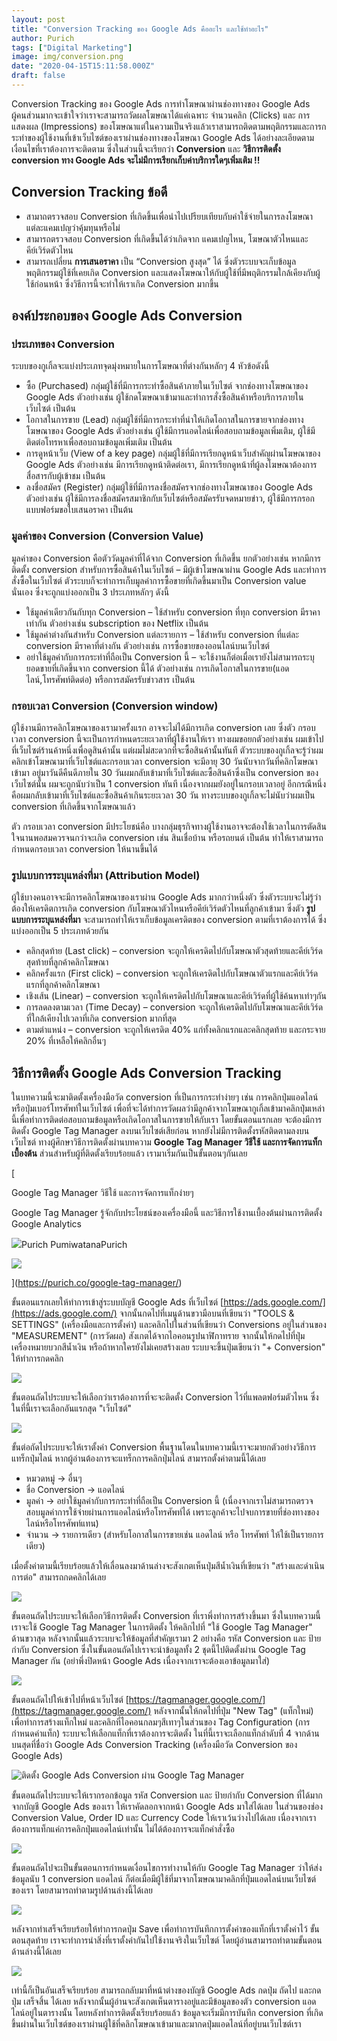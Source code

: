 ```yaml
---
layout: post
title: "Conversion Tracking ของ Google Ads คืออะไร และใช้ทำอะไร"
author: Purich
tags: ["Digital Marketing"]
image: img/conversion.png
date: "2020-04-15T15:11:58.000Z"
draft: false
---
```


Conversion Tracking ของ Google Ads การทำโฆษณาผ่านช่องทางของ Google Ads ผู้คนส่วนมากจะเข้าใจว่าเราจะสามารถวัดผลโฆษณาได้แค่เฉพาะ จำนวนคลิก (Clicks) และ การแสดงผล (Impressions) ของโฆษณาแต่ในความเป็นจริงแล้วเราสามารถติดตามพฤติกรรมและการกระทำของผู้ใช้งานที่เข้าเว็บไซต์ของเราผ่านช่องทางของโฆษณา Google Ads ได้อย่างละเอียดตามเงื่อนไขที่เราต้องการจะติดตาม ซึ่งในส่วนนี้จะเรียกว่า **Conversion** และ **วิธีการติดตั้ง conversion ทาง Google Ads จะไม่มีการเรียกเก็บค่าบริการใดๆเพิ่มเติม !!**

Conversion Tracking ข้อดี
-------------------------

*   สามาถตรวจสอบ Conversion ที่เกิดขึ้นเพื่อนำไปเปรียบเทียบกับค่าใช้จ่ายในการลงโฆษณาแต่ละแคมเปญว่าคุ้มทุนหรือไม่
*   สามารถตรวจสอบ Conversion ที่เกิดขึ้นได้ว่าเกิดจาก แคมเปญไหน, โฆษณาตัวไหนและ คีย์เวิร์ดตัวไหน
*   สามารถเปลี่ยน **การเสนอราคา** เป็น “Conversion สูงสุด” ได้ ซึ่งตัวระบบจะเก็บข้อมูลพฤติกรรมผู้ใช้ที่เคยเกิด Conversion และแสดงโฆษณาให้กับผู้ใช้ที่มีพฤติกรรมใกล้เคียงกับผู้ใช้ก่อนหน้า ซึ่งวิธีการนี้จะทำให้เราเกิด Conversion มากขึ้น

องค์ประกอบของ Google Ads Conversion
-----------------------------------

### ประเภทของ Conversion

ระบบของกูเกิ้ลจะแบ่งประเภทจุดมุ่งหมายในการโฆษณาที่ต่างกันหลักๆ 4 หัวข้อดังนี้

*   ซื้อ (Purchased) กลุ่มผู้ใช้ที่มีการกระทำซื้อสินค้าภายในเว็บไซต์ จากช่องทางโฆษณาของ Google Ads ตัวอย่างเช่น ผู้ใช้กดโฆษณาเข้ามาและทำการสั่งซื้อสินค้าหรือบริการภายในเว็บไซต์ เป็นต้น
*   โอกาสในการขาย (Lead) กลุ่มผู้ใช้ที่มีการกระทำที่นำให้เกิดโอกาสในการขายจากช่องทางโฆษณาของ Google Ads ตัวอย่างเช่น ผู้ใช้มีการแอดไลน์เพื่อสอบถามข้อมูลเพิ่มเติม, ผู้ใช้มีติดต่อโทรหาเพื่อสอบถามข้อมูลเพิ่มเติม เป็นต้น
*   การดูหน้าเว็บ (View of a key page) กลุ่มผู้ใช้ที่มีการเรียกดูหน้าเว็บสำคัญผ่านโฆษณาของ Google Ads ตัวอย่างเช่น มีการเรียกดูหน้าติดต่อเรา, มีการเรียกดูหน้าที่ผู้ลงโฆษณาต้องการสื่อสารกับผู้เข้าชม เป็นต้น
*   ลงชื่อสมัคร (Register) กลุ่มผู้ใช้ที่มีการลงชื่อสมัครจากช่องทางโฆษณาของ Google Ads ตัวอย่างเช่น ผู้ใช้มีการลงชื่อสมัครสมาชิกกับเว็บไซต์หรือสมัครรับจดหมายข่าว, ผู้ใช้มีการกรอกแบบฟอร์มขอใบเสนอราคา เป็นต้น

### มูลค่าของ Conversion (Conversion Value)

มูลค่าของ Conversion คือตัววัดมูลค่าที่ได้จาก Conversion ที่เกิดขึ้น ยกตัวอย่างเช่น หากมีการติดตั้ง conversion สำหรับการซื้อสินค้าในเว็บไซต์ – มีผู้เข้าโฆษณาผ่าน Google Ads และทำการสั่งซื้อในเว็บไซต์ ตัวระบบก็จะทำการเก็บมูลค่าการซื้อขายที่เกิดขึ้นมาเป็น Conversion value นั่นเอง ซึ่งจะถูกแบ่งออกเป็น 3 ประเภทหลักๆ ดังนี้

*   ใช้มูลค่าเดียวกันกับทุก Conversion – ใช้สำหรับ conversion ที่ทุก conversion มีราคาเท่ากัน ตัวอย่างเช่น subscription ของ Netflix เป็นต้น
*   ใช้มูลค่าต่างกันสำหรับ Conversion แต่ละรายการ – ใช้สำหรับ conversion ที่แต่ละ conversion มีราคาที่ต่างกัน ตัวอย่างเช่น การซื้อขายของออนไลน์บนเว็บไซต์
*   อย่าใช้มูลค่ากับการกระทำที่ถือเป็น Conversion นี้ – จะใช้งานก็ต่อเมื่อเรายังไม่สามารถระบุยอดขายที่เกิดขึ้นจาก conversion นี้ได้ ตัวอย่างเช่น การเกิดโอกาสในการขาย(แอดไลน์,โทรศัพท์ติดต่อ) หรือการสมัครรับข่าวสาร เป็นต้น

### กรอบเวลา Conversion (Conversion window)

ผู้ใช้งานมีการคลิกโฆษณาของเรามาครั้งแรก อาจจะไม่ได้มีการเกิด conversion เลย ซึ่งตัว กรอบเวลา conversion นี้จะเป็นการกำหนดระยะเวลาที่ผู้ใช้งานให้เรา ทางผมขอยกตัวอย่างเช่น ผมเข้าไปที่เว็บไซต์ร้านค้าหนึ่งเพื่อดูสินค้านั้น แต่ผมไม่สะดวกที่จะซื้อสินค้านั้นทันที ตัวระบบของกูเกิ้ลจะรู้ว่าผมคลิกเข้าโฆษณามาที่เว็บไซต์และกรอบเวลา conversion จะมีอายุ 30 วันนับจากวันที่คลิกโฆษณาเข้ามา อยู่มาวันดีคืนดีภายใน 30 วันผมกลับเข้ามาที่เว็บไซต์และซื้อสินค้าซึ่งเป็น conversion ของเว็บไซต์นั้น ผมจะถูกนับว่าเป็น 1 conversion ทันที เนื่องจากผมยังอยู่ในกรอบเวลาอยู่ อีกกรณีหนึ่งคือผมกลับเข้ามาที่เว็บไซต์และซื้อสินค้าเกินระยะเวลา 30 วัน ทางระบบของกูเกิ้ลจะไม่นับว่าผมเป็น conversion ที่เกิดขึ้นจากโฆษณาแล้ว

ตัว กรอบเวลา conversion มีประโยชน์คือ บางกลุ่มธุรกิจทางผู้ใช้งานอาจจะต้องใช้เวลาในการตัดสินใจนานพอสมควรจนกว่าจะเกิด conversion เช่น สินเชื่อบ้าน หรือรถยนต์ เป็นต้น ทำให้เราสามารถกำหนดกรอบเวลา conversion ให้นานขึ้นได้

### รูปแบบการระบุแหล่งที่มา (Attribution Model)

ผู้ใช้บางคนอาจจะมีการคลิกโฆษณาของเราผ่าน Google Ads มากกว่าหนึ่งตัว ซึ่งตัวระบบจะไม่รู้ว่าต้องให้เครดิตการเกิด conversion กับโฆษณาตัวไหนหรือคีย์เวิร์ดตัวไหนที่ลูกค้าเข้ามา ซึ่งตัว **รูปแบบการระบุแหล่งที่มา** จะสามารถทำให้เราเก็บข้อมูลเครดิตของ conversion ตามที่เราต้องการได้ ซึ่งแบ่งออกเป็น 5 ประเภทด้วยกัน

*   คลิกสุดท้าย (Last click) – conversion จะถูกให้เครดิตไปกับโฆษณาตัวสุดท้ายและคีย์เวิร์ดสุดท้ายที่ลูกค้าคลิกโฆษณา
*   คลิกครั้งแรก (First click) – conversion จะถูกให้เครดิตไปกับโฆษณาตัวแรกและคีย์เวิร์ดแรกที่ลูกค้าคลิกโฆษณา
*   เชิงเส้น (Linear) – conversion จะถูกให้เครดิตไปกับโฆษณาและคีย์เวิร์ดที่ผู้ใช้ค้นหาเท่าๆกัน
*   การลดลงตามเวลา (Time Decay) – conversion จะถูกให้เครดิตไปกับโฆษณาและคีย์เวิร์ดที่ใกล้เคียงไปเวลาที่เกิด conversion มากที่สุด
*   ตามตำแหน่ง – conversion จะถูกให้เครดิต 40% แก่ทั้งคลิกแรกและคลิกสุดท้าย และกระจาย 20% ที่เหลือให้คลิกอื่นๆ

วิธีการติดตั้ง Google Ads Conversion Tracking
---------------------------------------------

ในบทความนี้จะมาติดตั้งเครื่องมือวัด conversion ที่เป็นการกระทำง่ายๆ เช่น การคลิกปุ่มแอดไลน์ หรือปุ่มเบอร์โทรศัพท์ในเว็บไซต์ เพื่อที่จะได้ทำการวัดผลว่ามีลูกค้าจากโฆษณากูเกิ้ลเข้ามาคลิกปุ่มเหล่านี้เพื่อทำการติดต่อสอบถามข้อมูลหรือเกิดโอกาสในการขายให้กับเรา โดยขั้นตอนแรกเลย จะต้องมีการติดตั้ง Google Tag Manager ลงบนเว็บไซต์เสียก่อน หากยังไม่มีการติดตั้งรหัสติดตามลงบนเว็บไซต์ ทางผู้ศึกษาวิธีการติดตั้งผ่านบทความ **Google Tag Manager วิธีใช้ และการจัดการแท็กเบื้องต้น** ส่วนสำหรับผู้ที่ติดตั้งเรียบร้อยแล้ว เรามาเริ่มกันเป็นขั้นตอนๆกันเลย

[

Google Tag Manager วิธีใช้ และการจัดการแท็กง่ายๆ

Google Tag Manager รู้จักกับประโยชน์ของเครื่องมือนี้ และวิธีการใช้งานเบื้องต้นผ่านการติดตั้ง Google Analytics

![](https://purich.co/icons/icon-512x512.png)Purich PumiwatanaPurich

![](https://webmeupdigital.com/content/images/2020/04/google-tag-manager.png)

](https://purich.co/google-tag-manager/)

ขั้นตอนแรกเลยให้ทำการเข้าสู่ระบบบัญชี Google Ads ที่เว็บไซต์ [https://ads.google.com/](https://ads.google.com/) จากนั้นกดไปที่เมนูด้านขวามือบนที่เขียนว่า "TOOLS & SETTINGS" (เครื่องมือและการตั้งค่า) และคลิกไปในส่วนที่เขียนว่า Conversions อยู่ในส่วนของ "MEASUREMENT" (การวัดผล) สังเกตได้จากไอคอนรูปนาฬิกาทราย จากนั้นให้กดไปที่ปุ่มเครื่องหมายบวกสีนํ้าเงิน หรือถ้าหากใครยังไม่เคยสร้างเลย ระบบจะขึ้นปุ่มเขียนว่า "+ Conversion" ให้ทำการกดคลิก

![](https://webmeupdigital.com/content/images/2020/04/image-7.png)

ขั้นตอนถัดไประบบจะให้เลือกว่าเราต้องการที่จะจะติดตั้ง Conversion ไว้ที่แพลตฟอร์มตัวไหน ซึ่งในที่นี้เราจะเลือกอันแรกสุด "เว็บไซต์"

![](https://webmeupdigital.com/content/images/2020/04/image-8.png)

ขั้นต่อถัดไประบบจะให้เราตั้งค่า Conversion พื้นฐานโดนในบทความนี้เราจะมายกตัวอย่างวิธีการแทร็กปุ่มไลน์ หากผู้อ่านต้องการจะแทร็กการคลิกปุ่มไลน์ สามารถตั้งค่าตามนี้ได้เลย

*   หมวดหมู่ -> อื่นๆ
*   ชื่อ Conversion -> แอดไลน์
*   มูลค่า -> อย่าใช้มูลค่ากับการกระทำที่ถือเป็น Conversion นี้ (เนื่องจากเราไม่สามารถตรวจสอบมูลค่าการใช้จ่ายผ่านการแอดไลน์หรือโทรศัพท์ได้ เพราะลูกค้าจะไปจบการขายที่ช่องทางของไลน์หรือโทรศัพท์แทน)
*   จำนวน -> รายการเดียว (สำหรับโอกาสในการขายเช่น แอดไลน์ หรือ โทรศัพท์ ให้ใช้เป็นรายการเดียว)

เมื่อตั้งค่าตามนี้เรียบร้อยแล้วให้เลื่อนลงมาด้านล่างจะสังเกตเห็นปุ่มสีนํ้าเงินที่เขียนว่า "สร้างและดำเนินการต่อ" สามารถกดคลิกได้เลย

![](https://webmeupdigital.com/content/images/2020/04/image-9.png)

ขั้นตอนถัดไประบบจะให้เลือกวิธีการติดตั้ง Conversion ที่เราพึ่งทำการสร้างขึ้นมา ซึ่งในบทความนี้เราจะใช้ Google Tag Manager ในการติดตั้ง ให้คลิกไปที่ "ใช้ Google Tag Manager" ด้านขวาสุด หลังจากนั้นแล้วระบบจะให้ข้อมูลที่สำคัญเรามา 2 อย่างคือ รหัส Conversion และ ป้ายกำกับ Conversion ซึ่งในขั้นตอนถัดไปเราจะนำข้อมูลทั้ง 2 ชุดนี้ไปติดตั้งผ่าน Google Tag Manager กัน (อย่าพึ่งปิดหน้า Google Ads เนื่องจากเราจะต้องเอาข้อมูลมาใส่)

![](https://webmeupdigital.com/content/images/2020/04/image-11.png)

ขั้นตอนถัดไปให้เข้าไปที่หน้าเว็บไซต์ [https://tagmanager.google.com/](https://tagmanager.google.com/) หลังจากนั้นให้กดไปที่ปุ่ม "New Tag" (แท็กใหม่) เพื่อทำการสร้างแท็กใหม่ และคลิกที่ไอคอนกลมๆสีเทาๆในส่วนของ Tag Configuration (การกำหนดค่าแท็ก) ระบบจะให้เลือกแท็กที่เราต้องการจะติดตั้ง ในที่นี้เราจะเลือกแท็กลำดับที่ 4 จากด้านบนสุดที่ชื่อว่า Google Ads Conversion Tracking (เครื่องมือวัด Conversion ของ Google Ads)

![ติดตั้ง Google Ads Conversion ผ่าน Google Tag Manager](https://webmeupdigital.com/content/images/2020/04/image-6.png)

ขั้นตอนถัดไประบบจะให้เรากรอกข้อมูล รหัส Conversion และ ป้ายกำกับ Conversion ที่ได้มากจากบัญชี Google Ads ของเรา ให้เราคัดลอกจากหน้า Google Ads มาใส่ได้เลย ในส่วนของช่อง Conversion Value, Order ID และ Currency Code ให้เราเว้นว่างไปได้เลย เนื่องจากเราต้องการแท็กแค่การคลิกปุ่มแอดไลน์เท่านั้น ไม่ได้ต้องการจะแท็กคำสั่งซื้อ

![](https://webmeupdigital.com/content/images/2020/04/image-12.png)

ขั้นตอนถัดไปจะเป็นขั้นตอนการกำหนดเงื่อนไขการทำงานให้กับ Google Tag Manager ว่าให้ส่งข้อมูลนับ 1 conversion แอดไลน์ ก็ต่อเมื่อมีผู้ใช้ที่มาจากโฆษณามาคลิกที่ปุ่มแอดไลน์บนเว็บไซต์ของเรา โดยสามารถทำตามรูปด้านล่างนี้ได้เลย

![](https://webmeupdigital.com/content/images/2020/04/Apr-05-2563-19-59-54.gif)

หลังจากทำเสร็จเรียบร้อยให้ทำการกดปุ่ม Save เพื่อทำการบันทึกการตั้งค่าของแท็กที่เราตั้งค่าไว้ ขั้นตอนสุดท้าย เราจะทำการนำสิ่งที่เราตั้งค่ากันไปใช้งานจริงในเว็บไซต์ โดยผู้อ่านสามารถทำตามขั้นตอนด้านล่างนี้ได้เลย

![](https://webmeupdigital.com/content/images/2020/04/Apr-05-2563-20-13-59.gif)

เท่านี้ก็เป็นอันเสร็จเรียบร้อย สามารถกลับมาที่หน้าต่างของบัญชี Google Ads กดปุ่ม ถัดไป และกดปุ่ม เสร็จสิ้น ได้เลย หลังจากนั้นผู้อ่านจะสังเกตเห็นตารางอยู่และมีข้อมูลของตัว conversion แอดไลน์อยู่ในตารางนั้น โดยหลังทำการติดตั้งเรียบร้อยแล้ว ข้อมูลจะเริ่มมีการบันทึก conversion ที่เกิดขึ้นผ่านในเว็บไซต์ของเราผ่านผู้ใช้ที่คลิกโฆษณาเข้ามาและมากดปุ่มแอดไลน์ที่อยู่บนเว็บไซต์เรา